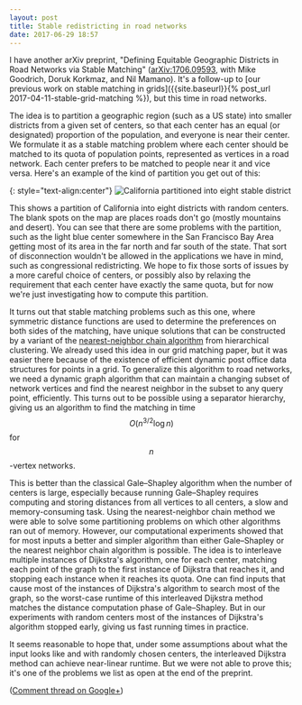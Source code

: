 ```yaml
---
layout: post
title: Stable redistricting in road networks
date: 2017-06-29 18:57
---
```

I have another arXiv preprint, "Defining Equitable Geographic Districts in Road Networks via Stable Matching" ([arXiv:1706.09593](https://arxiv.org/abs/1706.09593), with Mike Goodrich, Doruk Korkmaz, and Nil Mamano). It's a follow-up to [our previous work on stable matching in grids]({{site.baseurl}}{% post_url 2017-04-11-stable-grid-matching %}), but this time in road networks.

The idea is to partition a geographic region (such as a US state) into smaller districts from a given set of centers, so that each center has an equal (or designated) proportion of the population, and everyone is near their center. We formulate it as a stable matching problem where each center should be matched to its quota of population points, represented as vertices in a road network. Each center prefers to be matched to people near it and vice versa. Here's an example of the kind of partition you get out of this:

{: style="text-align:center"}
![California partitioned into eight stable district]({{site.baseurl}}/assets/2017/CA8.png)

This shows a partition of California into eight districts with random centers. The blank spots on the map are places roads don't go (mostly mountains and desert). You can see that there are some problems with the partition, such as the light blue center somewhere in the San Francisco Bay Area getting most of its area in the far north and far south of the state. That sort of disconnection wouldn't be allowed in the applications we have in mind, such as congressional redistricting. We hope to fix those sorts of issues by a more careful choice of centers, or possibly also by relaxing the requirement that each center have exactly the same quota, but for now we're just investigating how to compute this partition.

It turns out that stable matching problems such as this one, where symmetric distance functions are used to determine the preferences on both sides of the matching, have unique solutions that can be constructed by a variant of the [nearest-neighbor chain algorithm](https://en.wikipedia.org/wiki/Nearest-neighbor_chain_algorithm) from hierarchical clustering. We already used this idea in our grid matching paper, but it was easier there because of the existence of efficient dynamic post office data structures for points in a grid. To generalize this algorithm to road networks, we need a dynamic graph algorithm that can maintain a changing subset of network vertices and find the nearest neighbor in the subset to any query point, efficiently. This turns out to be possible using a separator hierarchy, giving us an algorithm to find the matching in time $$O(n^{3/2}\log n)$$ for $$n$$-vertex networks.

This is better than the classical Gale–Shapley algorithm when the number of centers is large, especially because running Gale–Shapley requires computing and storing distances from all vertices to all centers, a slow and memory-consuming task.
Using the nearest-neighbor chain method we were able to solve some partitioning problems on which other algorithms ran out of memory. However, our computational experiments showed that for most inputs a better and simpler algorithm than either Gale–Shapley or the nearest neighbor chain algorithm is possible. The idea is to interleave multiple instances of Dijkstra's algorithm, one for each center, matching each point of the graph to the first instance of Dijkstra that reaches it, and stopping each instance when it reaches its quota. One can find inputs that cause most of the instances of Dijkstra's algorithm to search most of the graph, so the worst-case runtime of this interleaved Dijkstra method matches the distance computation phase of Gale–Shapley. But in our experiments with random centers most of the instances of Dijkstra's algorithm stopped early, giving us fast running times in practice.

It seems reasonable to hope that, under some assumptions about what the input looks like and with randomly chosen centers, the interleaved Dijkstra method can achieve near-linear runtime. But we were not able to prove this; it's one of the problems we list as open at the end of the preprint.

([Comment thread on Google+](https://plus.google.com/100003628603413742554/posts/CmGxRsfo9sU))